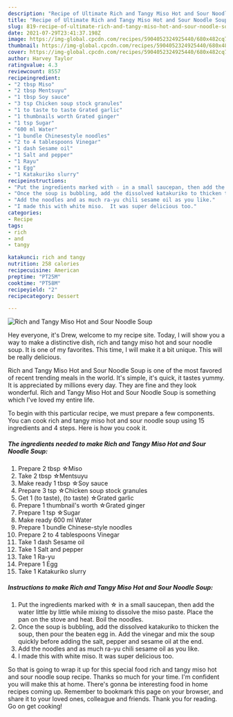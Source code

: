 ```yaml
---
description: "Recipe of Ultimate Rich and Tangy Miso Hot and Sour Noodle Soup"
title: "Recipe of Ultimate Rich and Tangy Miso Hot and Sour Noodle Soup"
slug: 819-recipe-of-ultimate-rich-and-tangy-miso-hot-and-sour-noodle-soup
date: 2021-07-29T23:41:37.198Z
image: https://img-global.cpcdn.com/recipes/5904052324925440/680x482cq70/rich-and-tangy-miso-hot-and-sour-noodle-soup-recipe-main-photo.jpg
thumbnail: https://img-global.cpcdn.com/recipes/5904052324925440/680x482cq70/rich-and-tangy-miso-hot-and-sour-noodle-soup-recipe-main-photo.jpg
cover: https://img-global.cpcdn.com/recipes/5904052324925440/680x482cq70/rich-and-tangy-miso-hot-and-sour-noodle-soup-recipe-main-photo.jpg
author: Harvey Taylor
ratingvalue: 4.3
reviewcount: 8557
recipeingredient:
- "2 tbsp Miso"
- "2 tbsp Mentsuyu"
- "1 tbsp Soy sauce"
- "3 tsp Chicken soup stock granules"
- "1 to taste to taste Grated garlic"
- "1 thumbnails worth Grated ginger"
- "1 tsp Sugar"
- "600 ml Water"
- "1 bundle Chinesestyle noodles"
- "2 to 4 tablespoons Vinegar"
- "1 dash Sesame oil"
- "1 Salt and pepper"
- "1 Rayu"
- "1 Egg"
- "1 Katakuriko slurry"
recipeinstructions:
- "Put the ingredients marked with ☆ in a small saucepan, then add the water little by little while mixing to dissolve the miso paste.  Place the pan on the stove and heat.  Boil the noodles."
- "Once the soup is bubbling, add the dissolved katakuriko to thicken the soup, then pour the beaten egg in. Add the vinegar and mix the soup quickly before adding the salt, pepper and sesame oil at the end."
- "Add the noodles and as much ra-yu chili sesame oil as you like."
- "I made this with white miso.  It was super delicious too."
categories:
- Recipe
tags:
- rich
- and
- tangy

katakunci: rich and tangy 
nutrition: 258 calories
recipecuisine: American
preptime: "PT25M"
cooktime: "PT58M"
recipeyield: "2"
recipecategory: Dessert

---
```



![Rich and Tangy Miso Hot and Sour Noodle Soup](https://img-global.cpcdn.com/recipes/5904052324925440/680x482cq70/rich-and-tangy-miso-hot-and-sour-noodle-soup-recipe-main-photo.jpg)

Hey everyone, it's Drew, welcome to my recipe site. Today, I will show you a way to make a distinctive dish, rich and tangy miso hot and sour noodle soup. It is one of my favorites. This time, I will make it a bit unique. This will be really delicious.

Rich and Tangy Miso Hot and Sour Noodle Soup is one of the most favored of recent trending meals in the world. It's simple, it's quick, it tastes yummy. It is appreciated by millions every day. They are fine and they look wonderful. Rich and Tangy Miso Hot and Sour Noodle Soup is something which I've loved my entire life.




To begin with this particular recipe, we must prepare a few components. You can cook rich and tangy miso hot and sour noodle soup using 15 ingredients and 4 steps. Here is how you cook it.

<!--inarticleads1-->

##### The ingredients needed to make Rich and Tangy Miso Hot and Sour Noodle Soup:

1. Prepare 2 tbsp ☆Miso
1. Take 2 tbsp ☆Mentsuyu
1. Make ready 1 tbsp ☆Soy sauce
1. Prepare 3 tsp ☆Chicken soup stock granules
1. Get 1 (to taste), (to taste) ☆Grated garlic
1. Prepare 1 thumbnail&#39;s worth ☆Grated ginger
1. Prepare 1 tsp ☆Sugar
1. Make ready 600 ml Water
1. Prepare 1 bundle Chinese-style noodles
1. Prepare 2 to 4 tablespoons Vinegar
1. Take 1 dash Sesame oil
1. Take 1 Salt and pepper
1. Take 1 Ra-yu
1. Prepare 1 Egg
1. Take 1 Katakuriko slurry




<!--inarticleads2-->

##### Instructions to make Rich and Tangy Miso Hot and Sour Noodle Soup:

1. Put the ingredients marked with ☆ in a small saucepan, then add the water little by little while mixing to dissolve the miso paste.  Place the pan on the stove and heat.  Boil the noodles.
1. Once the soup is bubbling, add the dissolved katakuriko to thicken the soup, then pour the beaten egg in. Add the vinegar and mix the soup quickly before adding the salt, pepper and sesame oil at the end.
1. Add the noodles and as much ra-yu chili sesame oil as you like.
1. I made this with white miso.  It was super delicious too.




So that is going to wrap it up for this special food rich and tangy miso hot and sour noodle soup recipe. Thanks so much for your time. I'm confident you will make this at home. There's gonna be interesting food in home recipes coming up. Remember to bookmark this page on your browser, and share it to your loved ones, colleague and friends. Thank you for reading. Go on get cooking!
